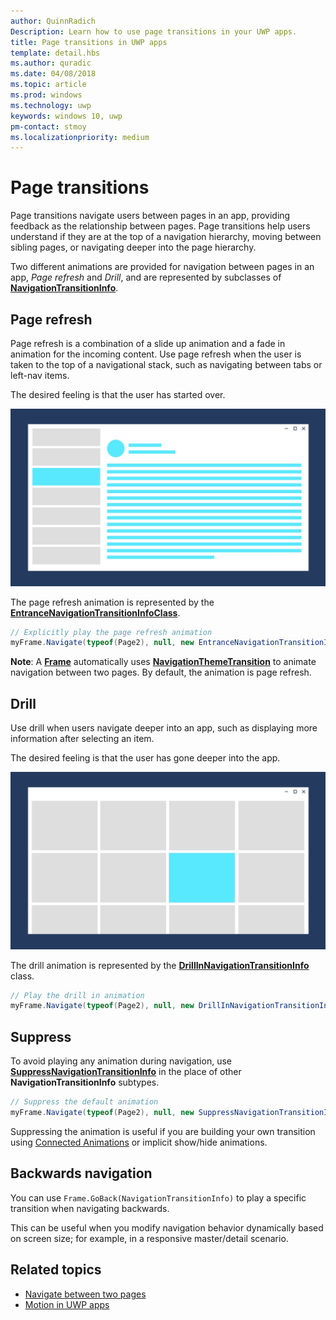 ```yaml
---
author: QuinnRadich
Description: Learn how to use page transitions in your UWP apps.
title: Page transitions in UWP apps
template: detail.hbs
ms.author: quradic
ms.date: 04/08/2018
ms.topic: article
ms.prod: windows
ms.technology: uwp
keywords: windows 10, uwp
pm-contact: stmoy
ms.localizationpriority: medium
---
```


# Page transitions

Page transitions navigate users between pages in an app, providing feedback as the relationship between pages. Page transitions help users understand if they are at the top of a navigation hierarchy, moving between sibling pages, or navigating deeper into the page hierarchy.

Two different animations are provided for navigation between pages in an app, *Page refresh* and *Drill*, and are represented by subclasses of [**NavigationTransitionInfo**](https://docs.microsoft.com/uwp/api/windows.ui.xaml.media.animation.navigationtransitioninfo).

## Page refresh

Page refresh is a combination of a slide up animation and a fade in animation for the incoming content. Use page refresh when the user is taken to the top of a navigational stack, such as navigating between tabs or left-nav items.

The desired feeling is that the user has started over.

![page refresh animation](images/page-refresh.gif)

The page refresh animation is represented by the [**EntranceNavigationTransitionInfoClass**](https://docs.microsoft.com/uwp/api/windows.ui.xaml.media.animation.entrancenavigationtransitioninfo).

```csharp
// Explicitly play the page refresh animation
myFrame.Navigate(typeof(Page2), null, new EntranceNavigationTransitionInfo());

```

**Note**: A [**Frame**](https://docs.microsoft.com/uwp/api/windows.ui.xaml.controls.frame) automatically uses [**NavigationThemeTransition**](https://docs.microsoft.com/uwp/api/windows.ui.xaml.media.animation.navigationthemetransition) to animate navigation between two pages. By default, the animation is page refresh.

## Drill

Use drill when users navigate deeper into an app, such as displaying more information after selecting an item.

The desired feeling is that the user has gone deeper into the app.

![drill animation](images/drill.gif)

The drill animation is represented by the [**DrillInNavigationTransitionInfo**](https://docs.microsoft.com/uwp/api/windows.ui.xaml.media.animation.drillinnavigationtransitioninfo) class.

```csharp
// Play the drill in animation
myFrame.Navigate(typeof(Page2), null, new DrillInNavigationTransitionInfo());
```

## Suppress

To avoid playing any animation during navigation, use [**SuppressNavigationTransitionInfo**](https://docs.microsoft.com/uwp/api/windows.ui.xaml.media.animation.suppressnavigationtransitioninfo) in the place of other **NavigationTransitionInfo** subtypes.

```csharp
// Suppress the default animation
myFrame.Navigate(typeof(Page2), null, new SuppressNavigationTransitionInfo());
```

Suppressing the animation is useful if you are building your own transition using [Connected Animations](connected-animation.md) or implicit show/hide animations.

## Backwards navigation

You can use `Frame.GoBack(NavigationTransitionInfo)` to play a specific transition when navigating backwards.

This can be useful when you modify navigation behavior dynamically based on screen size; for example, in a responsive master/detail scenario.

## Related topics

- [Navigate between two pages](../basics/navigate-between-two-pages.md)
- [Motion in UWP apps](index.md)
